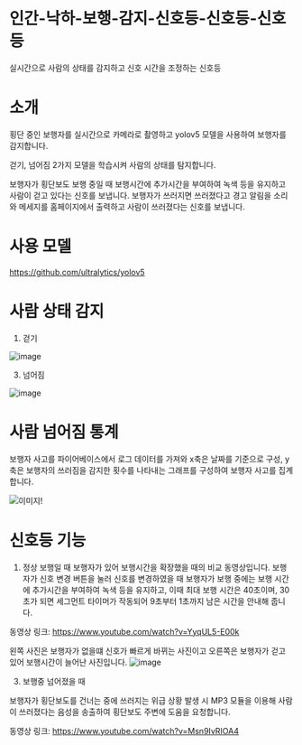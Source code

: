 
# 인간-낙하-보행-감지-신호등-신호등-신호등
실시간으로 사람의 상태를 감지하고 신호 시간을 조정하는 신호등

# 소개
횡단 중인 보행자를 실시간으로 카메라로 촬영하고 yolov5 모델을 사용하여 보행자를 감지합니다.

걷기, 넘어짐 2가지 모델을 학습시켜 사람의 상태를 탐지합니다.

보행자가 횡단보도 보행 중일 때 보행시간에 추가시간을 부여하여 녹색 등을 유지하고 사람이 걷고 있다는 신호를 보냅니다.
보행자가 쓰러지면 쓰러졌다고 경고 알림을 소리와 메세지를 홈페이지에서 출력하고 사람이 쓰러졌다는 신호를 보냅니다.




# 사용 모델
https://github.com/ultralytics/yolov5





# 사람 상태 감지 

1. 걷기
   
![image](https://github.com/user-attachments/assets/be380b70-4bb2-405f-89a7-65a1f124d88c)


3. 넘어짐
   
![image](https://github.com/user-attachments/assets/3c898b2e-254c-4705-9cd2-64631ec48e2c)






# 사람 넘어짐 통계
보행자 사고를 파이어베이스에서 로그 데이터를 가져와 x축은 날짜를 기준으로 구성, y축은 보행자의 쓰러짐을 감지한 횟수를 나타내는 그래프를 구성하여 보행자 사고를 집계합니다.

![이미지](https://github.com/user-attachments/assets/c92cbf79-a093-463a-9dd7-a86f75090d6c)!






# 신호등 기능

1. 정상 보행일 때
보행자가 있어 보행시간을 확장했을 때의 비교 동영상입니다. 보행자가 신호 변경 버튼을 눌러 신호를 변경하였을 때 보행자가 보행 중에는
보행 시간에 추가시간을 부여하여 녹색 등을 유지하고, 이때 최대 보행 시간은 40초이며, 30초가 되면 세그먼트 타이머가 작동되어 9초부터 1초까지 남은 시간을 안내해 줍니다.

동영상 링크: https://www.youtube.com/watch?v=YyqUL5-E00k

왼쪽 사진은 보행자가 없을떄 신호가 빠르게 바뀌는 사진이고 오른쪽은 보행자가 걷고 있어 보행시간이 늘어난 사진입니다.
![image](https://github.com/user-attachments/assets/97e222d1-9ee5-4d62-9d02-8370fc4299ac)



3. 보행중 넘어졌을 때

보행자가 횡단보도를 건너는 중에 쓰러지는 위급 상황 발생 시 MP3 모듈을 이용해 사람이 쓰러졌다는 음성을 송출하여 횡단보도 주변에 도움을
요청합니다.

동영상 링크: https://www.youtube.com/watch?v=Msn9IvRIOA4

